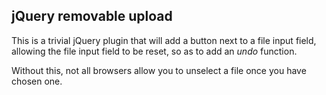 jQuery removable upload
-
This is a trivial jQuery plugin that will add a button next to a file input field, allowing the file input field to be reset, so as to add an *undo* function.

Without this, not all browsers allow you to unselect a file once you have chosen one.
